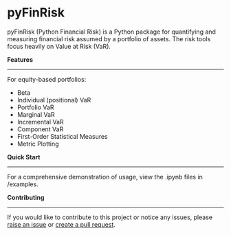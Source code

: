# pyFinRisk

pyFinRisk (Python Financial Risk) is a Python package for quantifying and measuring financial risk assumed by a portfolio of assets. The risk tools focus heavily on Value at Risk (VaR).


**Features**

---

For equity-based portfolios:

* Beta
* Individual (positional) VaR
* Portfolio VaR
* Marginal VaR
* Incremental VaR
* Component VaR
* First-Order Statistical Measures
* Metric Plotting


**Quick Start**

---

For a comprehensive demonstration of usage, view the .ipynb files in /examples.


**Contributing**

---

If you would like to contribute to this project or notice any issues, please [raise an issue](https://github.com/tzabcoder/pyFinRisk/issues) or [create a pull request](https://github.com/tzabcoder/pyFinRisk/pulls).
